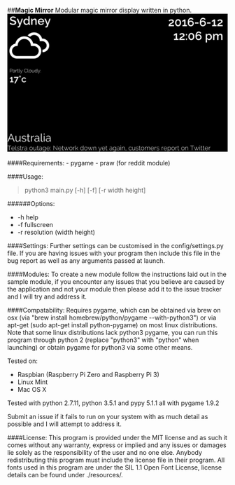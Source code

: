 ##**Magic Mirror**
Modular magic mirror display written in python.
![Screenshot](/screenshots/screenshot1.png)

####Requirements:
    - pygame
    - praw (for reddit module)

####Usage:
>python3 main.py [-h] [-f] [-r width height]

######Options:
- -h help
- -f fullscreen
- -r resolution (width height)

####Settings:
Further settings can be customised in the config/settings.py file.
If you are having issues with your program then include this file in the bug report as well
as any arguments passed at launch.

####Modules:
To create a new module follow the instructions laid out in the sample module, if you encounter any
issues that you believe are caused by the application and not your module then please add it to the
issue tracker and I will try and address it.

####Compatability:
Requires pygame, which can be obtained via brew on osx (via "brew install homebrew/python/pygame --with-python3") or
via apt-get (sudo apt-get install python-pygame) on most linux distributions. Note that some linux distributions
lack python3 pygame, you can run this program through python 2 (replace "python3" with "python" when launching) or
obtain pygame for python3 via some other means.

Tested on:
- Raspbian (Raspberry Pi Zero and Raspberry Pi 3)
- Linux Mint
- Mac OS X

Tested with python 2.7.11, python 3.5.1 and pypy 5.1.1 all with pygame 1.9.2

Submit an issue if it fails to run on your system with as much detail as possible
and I will attempt to address it.

####License:
This program is provided under the MIT license and as such it comes without any warranty,
express or implied and any issues or damages lie solely as the responsibility of the user and no one else.
Anybody redistributing this program must include the license file in their program.
All fonts used in this program are under the SIL 1.1 Open Font License, license details can be found under
./resources/.
